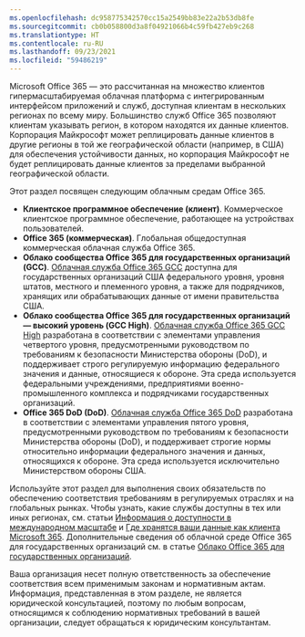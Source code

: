 ```yaml
---
ms.openlocfilehash: dc958775342570cc15a2549bb83e22a2b53db8fe
ms.sourcegitcommit: cb0b058800d3a8f04921066b4c59fb427eb9c268
ms.translationtype: HT
ms.contentlocale: ru-RU
ms.lasthandoff: 09/23/2021
ms.locfileid: "59486219"
---
```

<!-- This file is a part of all Office 365 compliance offering topics. Please coordinate with Robert Mazzoli (robmazz) for any changes.-->

Microsoft Office 365 — это рассчитанная на множество клиентов гипермасштабируемая облачная платформа с интегрированным интерфейсом приложений и служб, доступная клиентам в нескольких регионах по всему миру. Большинство служб Office 365 позволяют клиентам указывать регион, в котором находятся их данные клиентов. Корпорация Майкрософт может реплицировать данные клиентов в другие регионы в той же географической области (например, в США) для обеспечения устойчивости данных, но корпорация Майкрософт не будет реплицировать данные клиентов за пределами выбранной географической области.

Этот раздел посвящен следующим облачным средам Office 365.

- **Клиентское программное обеспечение (клиент)**. Коммерческое клиентское программное обеспечение, работающее на устройствах пользователей.
- **Office 365 (коммерческая)**. Глобальная общедоступная коммерческая облачная служба Office 365.
- **Облако сообщества Office 365 для государственных организаций (GCC)**. [Облачная служба Office 365 GCC](/office365/servicedescriptions/office-365-platform-service-description/office-365-us-government/gcc) доступна для государственных организаций США федерального уровня, уровня штатов, местного и племенного уровня, а также для подрядчиков, хранящих или обрабатывающих данные от имени правительства США.
- **Облако сообщества Office 365 для государственных организаций — высокий уровень (GCC High)**. [Облачная служба Office 365 GCC High](/office365/servicedescriptions/office-365-platform-service-description/office-365-us-government/gcc-high-and-dod) разработана в соответствии с элементами управления четвертого уровня, предусмотренными руководством по требованиям к безопасности Министерства обороны (DoD), и поддерживает строго регулируемую информацию федерального значения и данные, относящиеся к обороне. Эта среда используется федеральными учреждениями, предприятиями военно-промышленного комплекса и подрядчиками государственных организаций.
- **Office 365 DoD (DoD)**. [Облачная служба Office 365 DoD](/office365/servicedescriptions/office-365-platform-service-description/office-365-us-government/gcc-high-and-dod) разработана в соответствии с элементами управления пятого уровня, предусмотренными руководством по требованиям к безопасности Министерства обороны (DoD), и поддерживает строгие нормы относительно информации федерального значения и данных, относящихся к обороне. Эта среда используется исключительно Министерством обороны США.

Используйте этот раздел для выполнения своих обязательств по обеспечению соответствия требованиям в регулируемых отраслях и на глобальных рынках. Чтобы узнать, какие службы доступны в тех или иных регионах, см. статьи [Информация о доступности в международном масштабе](https://products.office.com/business/international-availability) и [Где хранятся ваши данные как клиента Microsoft 365](/microsoft-365/enterprise/o365-data-locations). Дополнительные сведения об облачной среде Office 365 для государственных организаций см. в статье [Облако Office 365 для государственных организаций](/office365/servicedescriptions/office-365-platform-service-description/office-365-us-government/office-365-us-government).

Ваша организация несет полную ответственность за обеспечение соответствия всем применимым законам и нормативным актам. Информация, представленная в этом разделе, не является юридической консультацией, поэтому по любым вопросам, относящимся к соблюдению нормативных требований в вашей организации, следует обращаться к юридическим консультантам.
